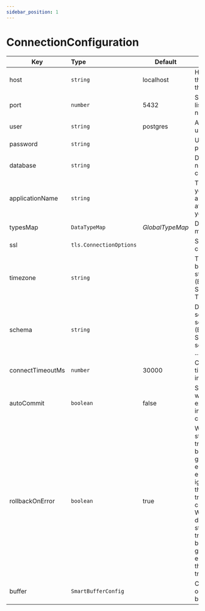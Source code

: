 ```yaml
---
sidebar_position: 1
---
```


# ConnectionConfiguration

| Key              | Type                    | Default         | Description                                                                                                                                                                                                                             |
|------------------|:------------------------|-----------------|-----------------------------------------------------------------------------------------------------------------------------------------------------------------------------------------------------------------------------------------|
| host             | `string`                | localhost       | Host name or the address of the server                                                                                                                                                                                                  |
| port             | `number`                | 5432            | Server listening port number                                                                                                                                                                                                            |
| user             | `string`                | postgres        | Authenticating user name                                                                                                                                                                                                                |
| password         | `string`                |                 | User password                                                                                                                                                                                                                           |
| database         | `string`                |                 | Database name to be connected                                                                                                                                                                                                           |
| applicationName  | `string`                |                 | The name of your application to attach with your session                                                                                                                                                                                |
| typesMap         | `DataTypeMap`           | *GlobalTypeMap* | Data type map instance                                                                                                                                                                                                                  |
| ssl              | `tls.ConnectionOptions` |                 | SSL configuration                                                                                                                                                                                                                       |
| timezone         | `string`                |                 | Timezone to be set on start. (Equivalent to SET timezone TO ....)                                                                                                                                                                       |
| schema           | `string`                |                 | Default schema to be set on start. (Equivalent to SET search_path = ....)                                                                                                                                                               |
| connectTimeoutMs | `number`                | 30000           | Connection timeout value in millis                                                                                                                                                                                                      |
| autoCommit       | `boolean`               | false           | Specifies weather execute query in auto-commit mode                                                                                                                                                                                     |
| rollbackOnError  | `boolean`               | true            | When on, if a statement in a transaction block generates an error, the error is ignored and the transaction continues. When off (the default), a statement in a transaction block that generates an error aborts the entire transaction |
| buffer           | `SmartBufferConfig`     |                 | Configuration object for buffer                                                                                                                                                                                                         |
